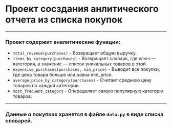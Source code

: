 # Проект сосздания анлитического отчета из списка покупок
---
### Проект содержит аналитические функции:
- ```total_revenue(purchases)``` - Возвращает общую выручку.
- ```items_by_category(purchases)``` - Возвращает словарь,
    где ключ — категория, а значение — список уникальных товаров в этой.
- ```expensive_purchases(purchases, min_price)``` - Выводит все покупки, где цена товара больше или равна min_price.
- ```average_price_by_category(purchases)``` - Считает среднюю цену товаров по каждой категории.
- ```most_frequent_category``` - Опеределяет самую популярную категорю товаров.

---

### Данные о покупках хранятся в файле ```data.py``` в виде списка словарей.
